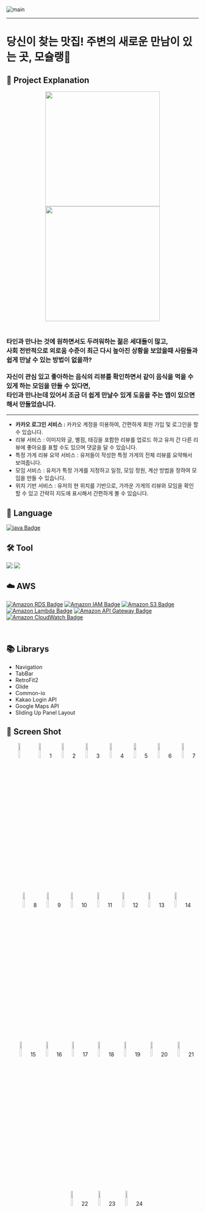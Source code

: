 ![main](https://github.com/moschelin-app/client_mochelin_android/assets/124220561/ba1cdca6-b93e-4d61-bdaa-f56bea3d32c0)


---
# 당신이 찾는 맛집! 주변의 새로운 만남이 있는 곳, 모슐랭🍴

## 📌 Project Explanation
<div align="center">
   <img src="https://github.com/moschelin-app/client_mochelin_android/assets/108748094/99a28583-68cf-4bc1-9b01-49b79ac3143a" width=300 hight=300/>
   <img src="https://github.com/moschelin-app/client_mochelin_android/assets/108748094/75635ab2-086e-4c42-955b-fae1cb8d8056" width=300 hight=300/>
<br><br>

</div>
<div>
<h3> 
타인과 만나는 것에 원하면서도 두려워하는 젊은 세대들이 많고,<br> 
사회 전반적으로 외로움 수준이 최근 다시 높아진 상황을 보았을때 사람들과 쉽게 만날 수 있는 방법이 없을까?<br>
<br>
자신이 관심 있고 좋아하는 음식의 리뷰를 확인하면서 같이 음식을 먹을 수 있게 하는 모임을 만들 수 있다면, 
<br>타인과 만나는데 있어서 조금 더 쉽게 만날수 있게 도움을 주는 앱이 있으면 해서 만들었습니다.
</h3>
   </div>


---
- **카카오 로그인 서비스 :** 카카오 계정을 이용하여, 간편하게 회원 가입 및 로그인을 할 수 있습니다.
- 리뷰 서비스 : 이미지와 글, 별점, 태깅을 포함한 리뷰를 업로드 하고 유저 간 다른 리뷰에 좋아요를 표할 수도 있으며 댓글을 달 수 있습니다. 
- 특정 가게 리뷰 요약 서비스 : 유저들이 작성한 특정 가게의 전체 리뷰를 요약해서 보여줍니다.
- 모임 서비스 : 유저가 특정 가게를 지정하고 일정, 모임 정원, 계산 방법을 정하여 모임을 만들 수 있습니다.
- 위치 기반 서비스 : 유저의 현 위치를 기반으로, 가까운 가게의 리뷰와 모임을 확인할 수 있고 간략히 지도에 표시해서 간편하게 볼 수 있습니다.


## 💬 Language <br/>
[![java Badge](https://img.shields.io/badge/-java-orange?style=flat)](https://www.oracle.com/java/technologies/downloads/)
<br/>

## 🛠️ Tool<br/>
<img src="https://img.shields.io/badge/Android-3DDC84?style=flat-square&logo=android&logoColor=white"/> <img src="https://img.shields.io/badge/Android%20Studio-3DDC84?style=flat&logo=Android%20Studio&logoColor=white"/>
<br/>

## ☁️ AWS<br/>
[![Amazon RDS Badge](https://img.shields.io/badge/AWS%20RDS-4479A1?style=flat&logo=Amazon%20RDS&logoColor=white)](https://aws.amazon.com/ko/rds/)
[![Amazon IAM Badge](https://img.shields.io/badge/AWS%20IAM-red?style=flat&logo=Amazon%20IAM&logoColor=white)](https://aws.amazon.com/ko/rds/)
[![Amazon S3 Badge](https://img.shields.io/badge/AWS%20S3-569A31?style=flat&logo=Amazon%20S3&logoColor=white)](https://aws.amazon.com/ko/s3/)
[![Amazon Lambda Badge](https://img.shields.io/badge/AWS%20Lambda-FF9900?style=flat&logo=AWS%20Lambda&logoColor=white)](https://aws.amazon.com/ko/lambda/)
[![Amazon API Gateway Badge](https://img.shields.io/badge/AWS%20API%20Gateway-blue?style=flat&logo=AWS%20API%20Gateway&logoColor=white)](https://aws.amazon.com/ko/api-gateway/)
[![Amazon CloudWatch Badge](https://img.shields.io/badge/AWS%20CloudWatch-FF4F8B?style=flat&logo=AWS%20CloudWatch&logoColor=white)](https://aws.amazon.com/ko/cloudwatch/)

<br/>

## 📚 Librarys
- Navigation
- TabBar
- RetroFit2
- Glide
- Common-io
- Kakao Login API
- Google Maps API
- Sliding Up Panel Layout


## 📸 Screen Shot
<p align="center">
  <img src="".jpg?raw=true" width="10%" height="10%">
<img src="https://github.com/moschelin-app/client_mochelin_android/assets/124113134/a478dd60-983a-440e-b290-19643565429a".jpg?raw=true" width="10%" height="10%">1
<img src="https://github.com/moschelin-app/client_mochelin_android/assets/124113134/a478dd60-983a-440e-b290-19643565429a".jpg?raw=true" width="10%" height="10%">2
<img src="https://github.com/moschelin-app/client_mochelin_android/assets/124113134/a66e1530-cb1c-42e4-9365-886d6a493de3".jpg?raw=true" width="10%" height="10%">3
<img src="https://github.com/moschelin-app/client_mochelin_android/assets/124113134/7a861089-e2bf-4352-85b1-b324014863d7".jpg?raw=true" width="10%" height="10%">4
<img src="https://github.com/moschelin-app/client_mochelin_android/assets/124113134/bbe0cbdd-b2f7-4c38-bb9b-d5ddcd9c22a1".jpg?raw=true" width="10%" height="10%">5
<img src="https://github.com/moschelin-app/client_mochelin_android/assets/124113134/e54c2e26-e7ae-47cc-ae37-daa268ac73d6".jpg?raw=true" width="10%" height="10%">6
<img src="https://github.com/moschelin-app/client_mochelin_android/assets/124113134/c8983386-3d59-468f-aef2-cdce8e5e4e59".jpg?raw=true" width="10%" height="10%">7
<img src="https://github.com/moschelin-app/client_mochelin_android/assets/124113134/46d62c71-5bff-4d65-91d6-82c5a8d75f06".jpg?raw=true" width="10%" height="10%">8
<img src="https://github.com/moschelin-app/client_mochelin_android/assets/124113134/cdbc2ec3-f78a-4d36-900a-a9d9baedd324".jpg?raw=true" width="10%" height="10%">9
<img src="https://github.com/moschelin-app/client_mochelin_android/assets/124113134/d5571e71-bddf-4e38-b563-f8f824e0f16a".jpg?raw=true" width="10%" height="10%">10
<img src="https://github.com/moschelin-app/client_mochelin_android/assets/124113134/ac6fc79c-b464-45d2-b0c6-5e85e6dec393".jpg?raw=true" width="10%" height="10%">11
<img src="(https://github.com/moschelin-app/client_mochelin_android/assets/124113134/dfb719c2-494a-4295-8d9d-c73880ae871".jpg?raw=true" width="10%" height="10%">12
<img src="https://github.com/moschelin-app/client_mochelin_android/assets/124113134/6f46be2f-4dd4-451c-a2a6-70b40c2d9034".jpg?raw=true" width="10%" height="10%">13
<img src="https://github.com/moschelin-app/client_mochelin_android/assets/124113134/58468c01-69ab-4e07-ae73-50395fd564d5".jpg?raw=true" width="10%" height="10%">14
<img src="https://github.com/moschelin-app/client_mochelin_android/assets/124113134/80201524-3ddc-45d5-9fd4-c04f9275d3c9".jpg?raw=true" width="10%" height="10%">15
<img src="https://github.com/moschelin-app/client_mochelin_android/assets/124113134/60ada45b-f25d-4893-9ec8-d926638370bf".jpg?raw=true" width="10%" height="10%">16
<img src="https://github.com/moschelin-app/client_mochelin_android/assets/124113134/a478dd60-983a-440e-b290-19643565429a".jpg?raw=true" width="10%" height="10%">17
<img src="https://github.com/moschelin-app/client_mochelin_android/assets/124113134/a478dd60-983a-440e-b290-19643565429a".jpg?raw=true" width="10%" height="10%">18
<img src="https://github.com/moschelin-app/client_mochelin_android/assets/124113134/a478dd60-983a-440e-b290-19643565429a".jpg?raw=true" width="10%" height="10%">19
<img src="https://github.com/moschelin-app/client_mochelin_android/assets/124113134/a478dd60-983a-440e-b290-19643565429a".jpg?raw=true" width="10%" height="10%">20
<img src="https://github.com/moschelin-app/client_mochelin_android/assets/124113134/a478dd60-983a-440e-b290-19643565429a".jpg?raw=true" width="10%" height="10%">21
<img src="https://github.com/moschelin-app/client_mochelin_android/assets/124113134/a478dd60-983a-440e-b290-19643565429a".jpg?raw=true" width="10%" height="10%">22
<img src="https://github.com/moschelin-app/client_mochelin_android/assets/124113134/a478dd60-983a-440e-b290-19643565429a".jpg?raw=true" width="10%" height="10%">23
<img src="https://github.com/moschelin-app/client_mochelin_android/assets/124113134/a478dd60-983a-440e-b290-19643565429a".jpg?raw=true" width="10%" height="10%">24






</p>
<br>

